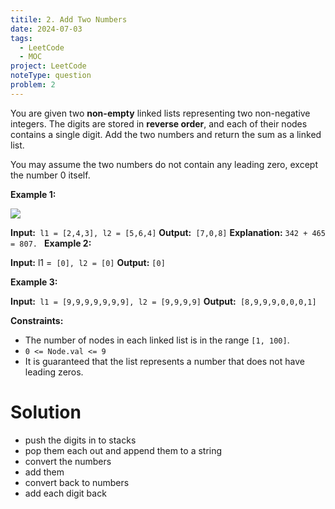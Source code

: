 ```yaml
---
titile: 2. Add Two Numbers
date: 2024-07-03
tags:
  - LeetCode
  - MOC
project: LeetCode
noteType: question
problem: 2
---
```


You are given two **non-empty** linked lists representing two non-negative integers. The digits are stored in **reverse order**, and each of their nodes contains a single digit. Add the two numbers and return the sum as a linked list.

You may assume the two numbers do not contain any leading zero, except the number 0 itself.

**Example 1:**

![](https://assets.leetcode.com/uploads/2020/10/02/addtwonumber1.jpg)

**Input:**`` l1 = [2,4,3], l2 = [5,6,4]``
**Output:**`` [7,0,8]``
**Explanation:** ``342 + 465 = 807.
``
**Example 2:**

**Input:** l1 =`` [0], l2 = [0]``
**Output:** ``[0]``

**Example 3:**

**Input:**`` l1 = [9,9,9,9,9,9,9], l2 = [9,9,9,9]``
**Output:**`` [8,9,9,9,0,0,0,1]``

**Constraints:**

- The number of nodes in each linked list is in the range `[1, 100]`.
- `0 <= Node.val <= 9`
- It is guaranteed that the list represents a number that does not have leading zeros.

# Solution

- push the digits in to stacks 
- pop them each out and append them to a string
- convert the numbers 
- add them
- convert back to numbers 
- add each digit back


